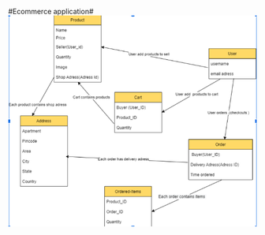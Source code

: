 #Ecommerce application# 
![alt text](https://github.com/Asha-Harihara/e-commerce-application/blob/main/08.07.2022_14.36.35_REC.png)
